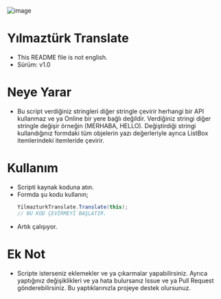 ![image](https://i.hizliresim.com/l40cp9o.png)

# Yılmaztürk Translate
* This README file is not english.
* Sürüm: v1.0

# Neye Yarar
* Bu script verdiğiniz stringleri diğer stringle çevirir herhangi bir API kullanmaz ve ya Online bir yere bağlı değildir. Verdiğiniz stringi diğer stringle değişir örneğin (MERHABA, HELLO). Değiştirdiği stringi kullandığınız formdaki tüm objelerin yazı değerleriyle ayrıca ListBox itemlerindeki itemleride çevirir.

# Kullanım
* Scripti kaynak koduna atın.
* Formda şu kodu kullanın;
  ```csharp
  YilmazturkTranslate.Translate(this);
  // BU KOD ÇEVİRMEYİ BAŞLATIR.
  ```
* Artık çalışıyor.

# Ek Not
* Scripte isterseniz eklemekler ve ya çıkarmalar yapabilirsiniz. Ayrıca yaptığınız değişiklikleri ve ya hata bulursanız Issue ve ya Pull Request gönderebilirsiniz. Bu yaptıklarınızla projeye destek olursunuz.

